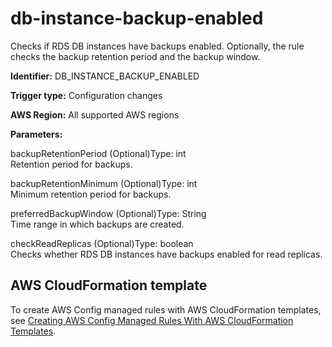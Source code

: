 # db\-instance\-backup\-enabled<a name="db-instance-backup-enabled"></a>

Checks if RDS DB instances have backups enabled\. Optionally, the rule checks the backup retention period and the backup window\.

**Identifier:** DB\_INSTANCE\_BACKUP\_ENABLED

**Trigger type:** Configuration changes

**AWS Region:** All supported AWS regions

**Parameters:**

backupRetentionPeriod \(Optional\)Type: int  
Retention period for backups\.

backupRetentionMinimum \(Optional\)Type: int  
Minimum retention period for backups\.

preferredBackupWindow \(Optional\)Type: String  
Time range in which backups are created\.

checkReadReplicas \(Optional\)Type: boolean  
Checks whether RDS DB instances have backups enabled for read replicas\.

## AWS CloudFormation template<a name="w29aac11c33c17b7d101c15"></a>

To create AWS Config managed rules with AWS CloudFormation templates, see [Creating AWS Config Managed Rules With AWS CloudFormation Templates](aws-config-managed-rules-cloudformation-templates.md)\.